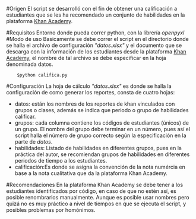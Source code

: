 #Origen
El script se desarrolló con el fin de obtener una calificación a estudiantes
que se les ha recomendado un conjunto de habilidades en la plataforma 
[Khan Academy](https://es.khanacademy.org/).

#Requisitos
Entorno donde pueda correr python, con la librería _openpyxl_
#Modo de uso
Basicamente se debe correr el script en el directorio donde se halla el archivo 
de configuración _"datos.xlsx"_ y el documento que se descarga con la información
de los estudiantes desde la plataforma [Khan Academy](https://es.khanacademy.org/), 
el nombre de tal archivo se debe especificar en la hoja denominada datos.

		$python califica.py 

#Configuración
La hoja de cálculo _"datos.xlsx"_ es donde se halla la configuración de como 
generar los reportes, consta de cuatro hojas:

- datos: están los nombres de los reportes de khan vinculados con grupos o clases,
 además se indica que periodo o grupo de habilidades calificar.
- grupos: cada columna contiene los códigos de estudiantes (únicos) de un grupo.
El nombre del grupo debe terminar en un número, pues así el script halla el número
de grupo correcto según la especificación en la parte de _datos_.
- habilidades: Listado de habilidades en diferentes grupos, pues en la práctica
del autor, se recomiendan grupos de habilidades en diferentes periodos de tiempo a
los estudiantes.
- calificación:Es donde se asigna la convención de la nota numércia en base a 
la nota cualitativa que da la plataforma Khan Academy.


#Recomendaciones
En la plataforma Khan Academy se debe tener a los estudiantes identificados por
código, en caso de que no estén así, es posible renombrarlos manualmente. Aunque
es posible usar nombres pero quizá no es muy práctico a nivel de tiempos en que 
se ejecuta el script, y posibles problemas por homónimos.


